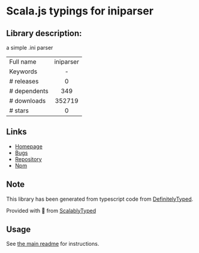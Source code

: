 
# Scala.js typings for iniparser


## Library description:
a simple .ini parser

|                    |                 |
| ------------------ | :-------------: |
| Full name          | iniparser |
| Keywords           | - |
| # releases         | 0 |
| # dependents       | 349 |
| # downloads        | 352719 |
| # stars            | 0 |

## Links
- [Homepage](https://github.com/shockie/node-iniparser#readme)
- [Bugs](https://github.com/shockie/node-iniparser/issues)
- [Repository](https://github.com/shockie/node-iniparser)
- [Npm](https://www.npmjs.com/package/iniparser)
    


## Note
This library has been generated from typescript code from [DefinitelyTyped](https://definitelytyped.org).

Provided with :purple_heart: from [ScalablyTyped](https://github.com/oyvindberg/ScalablyTyped)

## Usage
See [the main readme](../../readme.md) for instructions.


